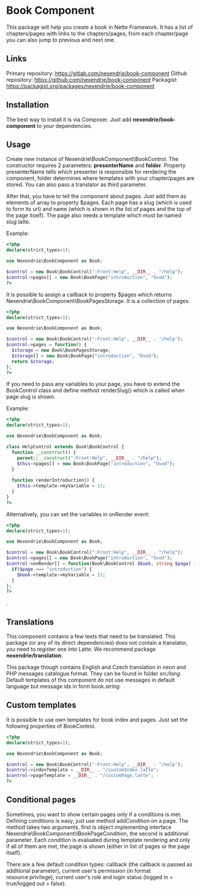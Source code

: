 Book Component
==============

This package will help you create a book in Nette Framework. It has a list of chapters/pages with links to the chapters/pages, from each chapter/page you can also jump to previous and next one.

Links
-----

Primary repository: https://gitlab.com/nexendrie/book-component
Github repository: https://github.com/nexendrie/book-component
Packagist: https://packagist.org/packages/nexendrie/book-component

Installation
------------
The best way to install it is via Composer. Just add **nexendrie/book-component** to your dependencies.

Usage
-----

Create new instance of Nexendrie\BookComponent\BookControl. The constructor requires 2 parameters: **presenterName** and **folder**. Property presenterName tells which presenter is responsible for rendering the component, folder determines where templates with your chapter/pages are stored. You can also pass a translator as third parameter.

After that, you have to tell the component about pages. Just add them as elements of array to property $pages. Each page has a slug (which is used to form its url) and name (which is shown in the list of pages and the top of the page itself). The page also needs a template which must be named *slug*.latte.

Example:

```php
<?php
declare(strict_types=1);

use Nexendrie\BookComponent as Book;

$control = new Book\BookControl(":Front:Help", __DIR__ . "/help");
$control->pages[] = new Book\BookPage("introduction", "Úvod");
?>
```

It is possible to assign a callback to property $pages which returns Nexendrie\BookComponent\BookPagesStorage. It is a collection of pages.

```php
<?php
declare(strict_types=1);

use Nexendrie\BookComponent as Book;

$control = new Book\BookControl(":Front:Help", __DIR__ . "/help");
$control->pages = function() {
  $storage = new Book\BookPagesStorage;
  $storage[] = new Book\BookPage("introduction", "Úvod");
  return $storage;
};
?>
```

If you need to pass any variables to your page, you have to extend the BookControl class and define method renderSlug() which is called when page slug is shown.

Example:

```php
<?php
declare(strict_types=1);

use Nexendrie\BookComponent as Book;

class HelpControl extends Book\BookControl {
  function __construct() {
    parent::__construct(":Front:Help", __DIR__ . "/help");
    $this->pages[] = new Book\BookPage("introduction", "Úvod");
  }
  
  function renderIntroduction() {
    $this->template->myVariable = 13;
  }
}
?>
```

Alternatively, you can set the variables in onRender event:

```php
<?php
declare(strict_types=1);

use Nexendrie\BookComponent as Book;

$control = new Book\BookControl(":Front:Help", __DIR__ . "/help");
$control->pages[] = new Book\BookPage("introduction", "Úvod");
$control->onRender[] = function(Book\BookControl $book, string $page) {
  if($page === "introduction") {
    $book->template->myVariable = 13;
  }
};
?>
```

.

Translations
------------

This component contains a few texts that need to be translated. This package (or any of its direct dependencies) does not contain a translator, you need to register one into Latte. We recommend package **nexendrie/translation**. 

This package though contains English and Czech translation in neon and PHP messages catalogue format. They can be found in folder *src/lang*. Default templates of this component do not use messages in default language but message ids in form book.*string*.

Custom templates
----------------

It is possible to use own templates for book index and pages. Just set the following properties of BookControl.

```php
<?php
declare(strict_types=1);

use Nexendrie\BookComponent as Book;

$control = new Book\BookControl(":Front:Help", __DIR__ . "/help");
$control->indexTemplate = __DIR__ . "/customIndex.latte";
$control->pageTemplate = __DIR__ . "/customPage.latte";
?>
```

Conditional pages
-----------------

Sometimes, you want to show certain pages only if a conditions is met. Defining conditions is easy, just use method addCondition on a page. The method takes two arguments, first is object implementing interface Nexendrie\BookComponent\IBookPageCondition, the second is additional parameter. Each condition is evaluated during template rendering and only if all of them are met, the page is shown (either in list of pages or the page itself).

There are a few default condition types: callback (the callback is passed as additional parameter), current user's permission (in format resource:privilege), current user's role and login status (logged in = true/logged out = false).
